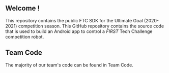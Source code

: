 ## Welcome !

This repository contains the public FTC SDK for the Ultimate Goal (2020-2021) competition season.
This GitHub repository contains the source code that is used to build an Android app to control a *FIRST* Tech Challenge competition robot.

## Team Code
The majority of our team's code can be found in Team Code.

